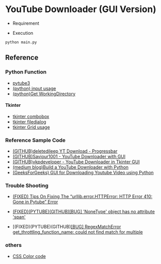 # YouTube Downloader (GUI Version)


- Requirement




- Execution

```
python main.py
```


## Reference 


### Python Function

- [pytube3](https://pypi.org/project/pytube3/)
- [(python) input usage](https://www.runoob.com/python/python-func-input.html)
- [(python)Get WorkingDirectory](https://www.delftstack.com/zh-tw/howto/python/how-to-get-the-current-script-file-directory/)

#### Tkinter

- [tkinter combobox](https://shengyu7697.github.io/python-tkinter-combobox/)
- [tkinter filedialog](https://shengyu7697.github.io/python-tkinter-filedialog-directory/)
- [tkinter Grid usage](https://www.cnblogs.com/ruo-li-suo-yi/p/7425307.html)


### Reference Sample Code 

- [(GITHUB)deletedileep YT Download - Progressbar](https://gist.github.com/deletedileep/e8daa73304e8677bddf65d62b22fded9)
- [(GITHUB)Saviour1001 - YouTube Downloader with GUI](https://github.com/Saviour1001/Youtube-Downloader/blob/223793f9137a5e516ee3fda86f73a8045503307d/main.py#L63)
- [(GITHUB)vkpdeveloper - YouTube Downloader in Tkinter GUI](https://towardsdatascience.com/build-a-youtube-downloader-with-python-8ef2e6915d97)
- [(medium blog)Build a YouTube Downloader with Python](https://towardsdatascience.com/build-a-youtube-downloader-with-python-8ef2e6915d97)
- [(GeeksForGeeks) GUI for Downloading Youtube Video using Python](https://www.geeksforgeeks.org/create-gui-for-downloading-youtube-video-using-python/)


### Trouble Shooting

- [(FIXED) Tips On Fixing The “urllib.error.HTTPError: HTTP Error 410: Gone in Pytube” Error](https://ittutoria.net/tips-on-fixing-the-urllib-error-httperror-http-error-410-gone-in-pytube-error/)
- [(FIXED)(PYTUBE)(GITHUB)[BUG] 'NoneType' object has no attribute 'span'](https://github.com/pytube/pytube/issues/1218)

- [(FIXED)(PYTUBE)(GITHUB)[[BUG] RegexMatchError get_throttling_function_name: could not find match for multiple](https://github.com/pytube/pytube/issues/1293)

### others

- [CSS Color code](https://www.w3.org/wiki/CSS/Properties/color/keywords)